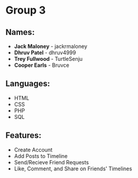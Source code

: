 # Group 3

## Names:
* **Jack Maloney** - jackrmaloney
* **Dhruv Patel** - dhruv4999
* **Trey Fullwood** - TurtleSenju
* **Cooper Earls** - Bruvce

## Languages:
* HTML
* CSS
* PHP
* SQL

## Features:
* Create Account
* Add Posts to Timeline
* Send/Recieve Friend Requests
* Like, Comment, and Share on Friends' Timelines
